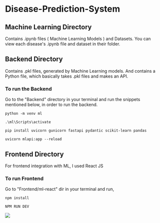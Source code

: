 # Disease-Prediction-System

## Machine Learning Directory
Contains .ipynb files ( Machine Learning Models ) and Datasets.
You can view each disease's .ipynb file and dataset in their folder.

## Backend Directory
Contains .pkl files, generated by Machine Learning models.
And contains a Python file, which basically takes .pkl files and makes an API.

### To run the Backend

Go to the "Backend" directory in your terminal and run the snippets mentioned below, in order to run the backend.

```python -m venv ml```

```.\ml\Scripts\activate```

```pip install uvicorn gunicorn fastapi pydantic scikit-learn pandas```
 
```uvicorn mlapi:app --reload```


## Frontend Directory
For frontend integration with ML, I used React JS

### To run Frontend

Go to "Frontend/ml-react" dir in your terminal and run,

```npm install```

```NPM RUN DEV```

<img src="https://t.bkit.co/w_64ba1fc5798f2.gif" />
